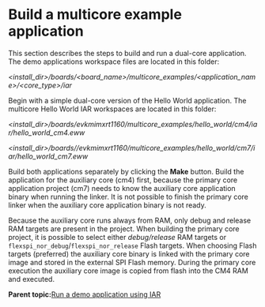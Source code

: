 # Build a multicore example application

This section describes the steps to build and run a dual-core application. The demo applications workspace files are located in this folder:

*<install\_dir\>/boards/<board\_name\>/multicore\_examples/<application\_name\>/<core\_type\>/iar*

Begin with a simple dual-core version of the Hello World application. The multicore Hello World IAR workspaces are located in this folder:

*<install\_dir\>/boards/evkmimxrt1160/multicore\_examples/hello\_world/cm4/iar/hello\_world\_cm4.eww*

*<install\_dir\>/boards//evkmimxrt1160/multicore\_examples/hello\_world/cm7/iar/hello\_world\_cm7.eww*

Build both applications separately by clicking the **Make** button. Build the application for the auxiliary core \(cm4\) first, because the primary core application project \(cm7\) needs to know the auxiliary core application binary when running the linker. It is not possible to finish the primary core linker when the auxiliary core application binary is not ready.

Because the auxiliary core runs always from RAM, only debug and release RAM targets are present in the project. When building the primary core project, it is possible to select either *debug/release* RAM targets or `flexspi_nor_debug`/`flexspi_nor_release` Flash targets. When choosing Flash targets \(preferred\) the auxiliary core binary is linked with the primary core image and stored in the external SPI Flash memory. During the primary core execution the auxiliary core image is copied from flash into the CM4 RAM and executed.

**Parent topic:**[Run a demo application using IAR](../topics/run_a_demo_application_using_iar.md)

